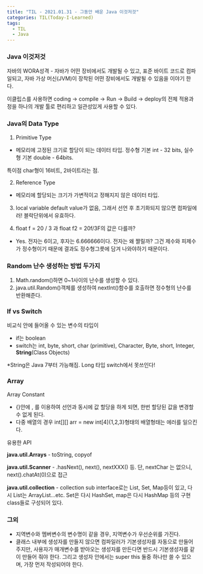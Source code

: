 ```yaml
---
title: "TIL - 2021.01.31 - 그동안 배운 Java 이것저것"
categories: TIL(Today-I-Learned)
tags:
  - TIL
  - Java
---
```


### Java 이것저것

자바의 WORA성격 - 자바가 어떤 장비에서도 개발될 수 있고, 표준 바이트 코드로 컴파일되고, 자바 가상 머신(JVM)이 장착된 어떤 장비에서도 개발될 수 있음을 이야기 한다.

이클립스를 사용하면 coding → compile → Run → Build → deploy의 전체 적용과정을 하나의 개발 툴로 편리하고 일관성있게 사용할 수 있다.

### Java의 Data Type

1. Primitive Type
- 메모리에 고정된 크기로 할당이 되는 데이터 타입.
정수형 기본 int - 32 bits, 실수형 기본 double - 64bits.

특이점 char형이 16비트, 2바이트라는 점.

2. Reference Type
- 메모리에 할당되는 크기가 가변적이고 정해지지 않은 데이터 타입.

3. local variable
default value가 없음, 그래서 선언 후 초기화되지 않으면 컴파일에러! 블락단위에서 유효하다.

4. float f = 20 / 3 과 float f2 = 20f/3F의 값은 다를까?
- Yes. 전자는 6이고, 후자는 6.666666이다. 전자는 왜 짤릴까? 그건 제수와 피제수가 정수형이기 때문에 결과도 정수형그릇에 담겨 나와야하기 때문이다.

### Random 난수 생성하는 방법 두가지

1. Math.random()하면 0~1사이의 난수를 생성할 수 있다.
2. java.util.Random()객체를 생성하여 nextInt()함수를 호출하면 정수형의 난수를 반환해준다.

### If vs Switch

비교식 안에 들어올 수 있는 변수의 타입이
- if는 boolean
- switch는 int, byte, short, char (primitive), Character, Byte, short, Integer, **String**(Class Objects)

*String은 Java 7부터 가능해짐. Long 타입 switch에서 못쓰인다!

### Array

Array Constant
- {}안에 , 를 이용하여 선언과 동시에 값 할당을 하게 되면, 한번 할당된 값을 변경할 수 없게 된다.
- 다중 배열의 경우 int[][] arr = new int[4]{1,2,3}형태의 배열형태는 에러를 일으킨다.

유용한 API

**java.util.Arrays** - toString, copyof

**java.util.Scanner** - .hasNext(), next(), nextXXX() 등. 단, nextChar 는 없으니, next().chatAt(0)으로 접근

**java.util.collection** - collection sub interface로는 List, Set, Map등이 있고, 다시 List는 ArrayList...etc. Set은 다시 HashSet, map은 다시 HashMap 등의 구현 class들로 구성되어 있다.

### 그외

- 지역변수와 멤버변수의 변수명이 같을 경우, 지역변수가 우선순위를 가진다.
- 클래스 내부에 생성자를 만들지 않으면 컴파일러가 기본생성자를 자동으로 만들어주지만, 사용자가 매개변수를 받아오는 생성자를 만든다면 반드시 기본생성자를 같이 만들어 줘야 한다. 그리고 생성자 안에서는 super this 둘중 하나만 쓸 수 있으며, 가장 먼저 작성되어야 한다.
